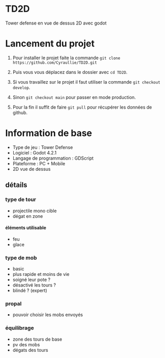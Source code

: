 # TD2D
Tower defense en vue de dessus 2D avec godot

# Lancement du projet

1. Pour installer le projet faite la commande ```git clone https://github.com/Cyraullie/TD2D.git```

2. Puis vous vous déplacez dans le dossier avec ```cd TD2D```.

3. Si vous travaillez sur le projet il faut utiliser la commande ```git checkout develop```.

4. Sinon ```git checkout main``` pour passer en mode production.

5. Pour la fin il suffit de faire ```git pull``` pour récupérer les données de github.


# Information de base
- Type de jeu : Tower Defense
- Logiciel : Godot 4.2.1
- Langage de programmation : GDScript
- Plateforme : PC + Mobile
- 2D vue de dessus

## détails

### type de tour 
- projectile mono cible
- dégat en zone

#### éléments utilisable 
- feu
- glace


### type de mob
- basic
- plus rapide et moins de vie
- soigné leur pote ?
- désactivé les tours ?
- blindé ? (expert)

### propal
- pouvoir choisir les mobs envoyés


### équilibrage
- zone des tours de base
- pv des mobs
- dégats des tours
